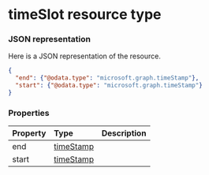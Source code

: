 # timeSlot resource type



### JSON representation

Here is a JSON representation of the resource.

<!-- {
  "blockType": "resource",
  "optionalProperties": [

  ],
  "@odata.type": "microsoft.graph.timeslot"
}-->

```json
{
  "end": {"@odata.type": "microsoft.graph.timeStamp"},
  "start": {"@odata.type": "microsoft.graph.timeStamp"}
}

```
### Properties
| Property	   | Type	|Description|
|:---------------|:--------|:----------|
|end|[timeStamp](timestamp.md)||
|start|[timeStamp](timestamp.md)||

<!-- uuid: 8fcb5dbc-d5aa-4681-8e31-b001d5168d79
2015-10-25 14:57:30 UTC -->
<!-- {
  "type": "#page.annotation",
  "description": "timeSlot resource",
  "keywords": "",
  "section": "documentation",
  "tocPath": ""
}-->